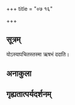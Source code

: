 +++
title = "०७ १६"

+++
## सूत्रम्
योऽस्यापचितस्तस्मा ऋषभं ददाति।
## अनाकुला

## गृह्यतात्पर्यदर्शनम्

